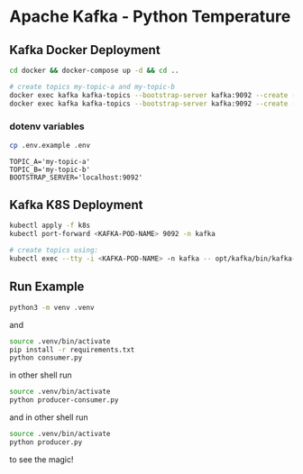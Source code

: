 # Apache Kafka - Python Temperature

## Kafka Docker Deployment
```bash
cd docker && docker-compose up -d && cd ..

# create topics my-topic-a and my-topic-b
docker exec kafka kafka-topics --bootstrap-server kafka:9092 --create --topic my-topic-a
docker exec kafka kafka-topics --bootstrap-server kafka:9092 --create --topic my-topic-b
```

### dotenv variables
```bash
cp .env.example .env
```
```nano
TOPIC_A='my-topic-a'
TOPIC_B='my-topic-b'
BOOTSTRAP_SERVER='localhost:9092'
```

## Kafka K8S Deployment
```bash
kubectl apply -f k8s
kubectl port-forward <KAFKA-POD-NAME> 9092 -n kafka

# create topics using:
kubectl exec --tty -i <KAFKA-POD-NAME> -n kafka -- opt/kafka/bin/kafka-topics.sh --bootstrap-server localhost:9092 --create --topic <TOPIC-NAME>
```

## Run Example
```bash
python3 -m venv .venv
```
and
```bash
source .venv/bin/activate
pip install -r requirements.txt
python consumer.py
```
in other shell run
```bash
source .venv/bin/activate
python producer-consumer.py
```
and in other shell run
```bash
source .venv/bin/activate
python producer.py
```
to see the magic!
